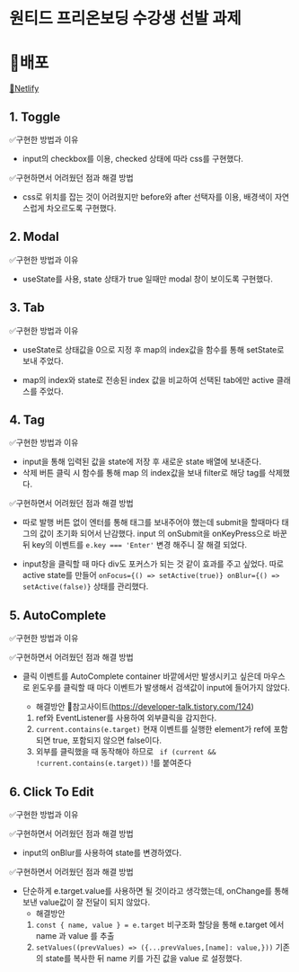 # 원티드 프리온보딩 수강생 선발 과제

# 🚀배포
[🔗Netlify](https://loving-easley-856a96.netlify.app/)

## 1. Toggle

✅구현한 방법과 이유

- input의 checkbox를 이용, checked 상태에 따라 css를 구현했다.

✅구현하면서 어려웠던 점과 해결 방법

- css로 위치를 잡는 것이 어려웠지만 before와 after 선택자를 이용, 배경색이 자연스럽게 차오르도록 구현했다.

## 2. Modal

✅구현한 방법과 이유

- useState를 사용, state 상태가 true 일때만 modal 창이 보이도록 구현했다.

## 3. Tab

✅구현한 방법과 이유

- useState로 상태값을 0으로 지정 후 map의 index값을 함수를 통해 setState로 보내 주었다.

- map의 index와 state로 전송된 index 값을 비교하여 선택된 tab에만 active 클래스를 주었다.

## 4. Tag

✅구현한 방법과 이유

- input을 통해 입력된 값을 state에 저장 후 새로운 state 배열에 보내준다.
- 삭제 버튼 클릭 시 함수를 통해 map 의 index값을 보내 filter로 해당 tag를 삭제했다.

✅구현하면서 어려웠던 점과 해결 방법

- 따로 발행 버튼 없이 엔터를 통해 태그를 보내주어야 했는데 submit을 할때마다 태그의 값이 초기화 되어서 난감했다. input 의 onSubmit을 onKeyPress으로 바꾼 뒤 key의 이벤트를 `e.key === 'Enter'` 변경 해주니 잘 해결 되었다.

- input창을 클릭할 때 마다 div도 포커스가 되는 것 같이 효과를 주고 싶었다. 따로 active state를 만들어 `onFocus={() => setActive(true)} onBlur={() => setActive(false)}` 상태를 관리했다.

## 5. AutoComplete
✅구현한 방법과 이유

✅구현하면서 어려웠던 점과 해결 방법

- 클릭 이벤트를 AutoComplete container 바깥에서만 발생시키고 싶은데 마우스로 윈도우를 클릭할 때 마다 이벤트가 발생해서 검색값이 input에 들어가지 않았다.

  - 해결방안
    📑참고사이트(https://developer-talk.tistory.com/124)

  1. ref와 EventListener를 사용하여 외부클릭을 감지한다.
  2. `current.contains(e.target)` 현재 이벤트를 실행한 element가 ref에 포함되면 true, 포함되지 않으면 false이다.
  3.  외부를 클릭했을 때 동작해야 하므로 ` if (current && !current.contains(e.target))` !를 붙여준다

## 6. Click To Edit
✅구현한 방법과 이유

✅구현하면서 어려웠던 점과 해결 방법

- input의 onBlur를 사용하여 state를 변경하였다.

✅구현하면서 어려웠던 점과 해결 방법

- 단순하게 e.target.value를 사용하면 될 것이라고 생각했는데, onChange를 통해 보낸 value값이 잘 전달이 되지 않았다.
  - 해결방안
  1. `const { name, value } = e.target` 비구조화 할당을 통해 e.target 에서 name 과 value 를 추출
  2. `setValues((prevValues) => ({...prevValues,[name]: value,}))` 기존의 state를 복사한 뒤 name 키를 가진 값을 value 로 설정했다.
